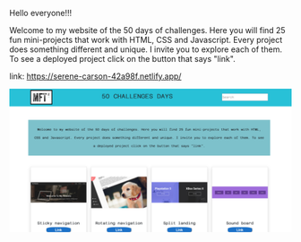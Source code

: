 
Hello everyone!!!


Welcome to my website of the 50 days of challenges. Here you will find 25 fun mini-projects that work with HTML, CSS and Javascript. Every project does something different and unique. I invite you to explore each of them. To see a deployed project click on the button that says "link".


link: https://serene-carson-42a98f.netlify.app/

<img src="https://github.com/mafetoro92/50-Days-Challenges-/blob/master/src/asset/picture.png">


